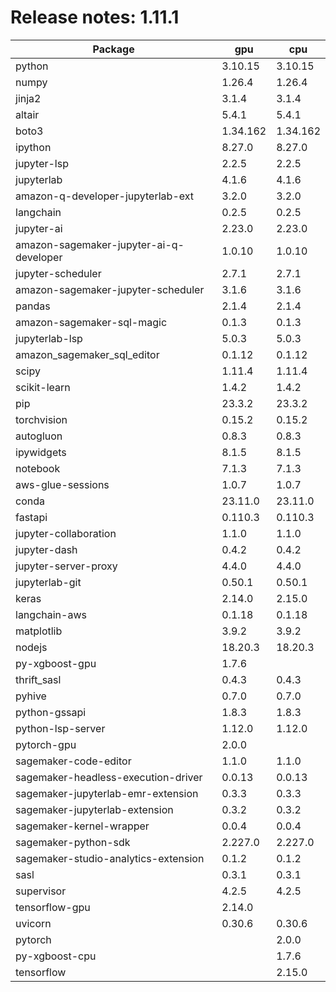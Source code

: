 # Release notes: 1.11.1

Package | gpu| cpu
---|---|---
python|3.10.15|3.10.15
numpy|1.26.4|1.26.4
jinja2|3.1.4|3.1.4
altair|5.4.1|5.4.1
boto3|1.34.162|1.34.162
ipython|8.27.0|8.27.0
jupyter-lsp|2.2.5|2.2.5
jupyterlab|4.1.6|4.1.6
amazon-q-developer-jupyterlab-ext|3.2.0|3.2.0
langchain|0.2.5|0.2.5
jupyter-ai|2.23.0|2.23.0
amazon-sagemaker-jupyter-ai-q-developer|1.0.10|1.0.10
jupyter-scheduler|2.7.1|2.7.1
amazon-sagemaker-jupyter-scheduler|3.1.6|3.1.6
pandas|2.1.4|2.1.4
amazon-sagemaker-sql-magic|0.1.3|0.1.3
jupyterlab-lsp|5.0.3|5.0.3
amazon_sagemaker_sql_editor|0.1.12|0.1.12
scipy|1.11.4|1.11.4
scikit-learn|1.4.2|1.4.2
pip|23.3.2|23.3.2
torchvision|0.15.2|0.15.2
autogluon|0.8.3|0.8.3
ipywidgets|8.1.5|8.1.5
notebook|7.1.3|7.1.3
aws-glue-sessions|1.0.7|1.0.7
conda|23.11.0|23.11.0
fastapi|0.110.3|0.110.3
jupyter-collaboration|1.1.0|1.1.0
jupyter-dash|0.4.2|0.4.2
jupyter-server-proxy|4.4.0|4.4.0
jupyterlab-git|0.50.1|0.50.1
keras|2.14.0|2.15.0
langchain-aws|0.1.18|0.1.18
matplotlib|3.9.2|3.9.2
nodejs|18.20.3|18.20.3
py-xgboost-gpu|1.7.6| 
thrift_sasl|0.4.3|0.4.3
pyhive|0.7.0|0.7.0
python-gssapi|1.8.3|1.8.3
python-lsp-server|1.12.0|1.12.0
pytorch-gpu|2.0.0| 
sagemaker-code-editor|1.1.0|1.1.0
sagemaker-headless-execution-driver|0.0.13|0.0.13
sagemaker-jupyterlab-emr-extension|0.3.3|0.3.3
sagemaker-jupyterlab-extension|0.3.2|0.3.2
sagemaker-kernel-wrapper|0.0.4|0.0.4
sagemaker-python-sdk|2.227.0|2.227.0
sagemaker-studio-analytics-extension|0.1.2|0.1.2
sasl|0.3.1|0.3.1
supervisor|4.2.5|4.2.5
tensorflow-gpu|2.14.0| 
uvicorn|0.30.6|0.30.6
pytorch| |2.0.0
py-xgboost-cpu| |1.7.6
tensorflow| |2.15.0
